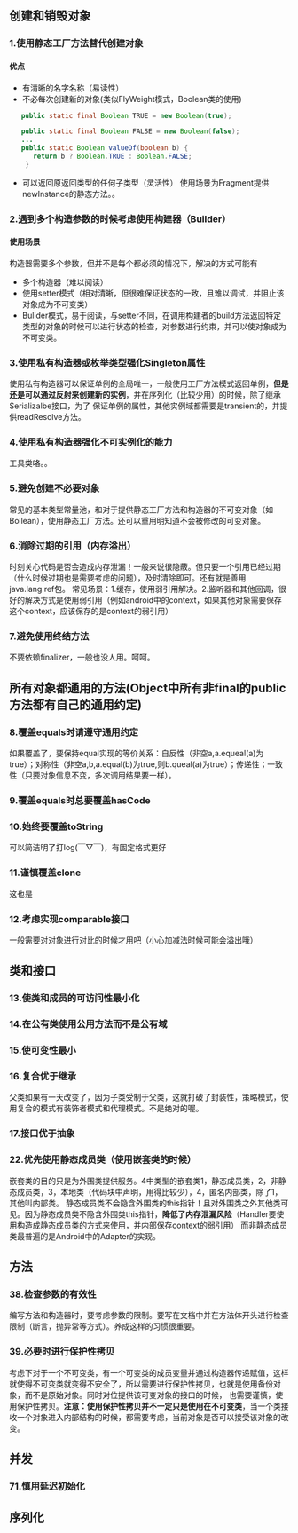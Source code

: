 ## 创建和销毁对象
### 1.使用静态工厂方法替代创建对象
#### 优点
* 有清晰的名字名称（易读性）
* 不必每次创建新的对象(类似FlyWeight模式，Boolean类的使用)
```java
   public static final Boolean TRUE = new Boolean(true);

   public static final Boolean FALSE = new Boolean(false);
   ...
   public static Boolean valueOf(boolean b) {
      return b ? Boolean.TRUE : Boolean.FALSE;
    }
```
* 可以返回原返回类型的任何子类型（灵活性）
使用场景为Fragment提供newInstance的静态方法。。

### 2.遇到多个构造参数的时候考虑使用构建器（Builder）
#### 使用场景
构造器需要多个参数，但并不是每个都必须的情况下，解决的方式可能有
* 多个构造器（难以阅读）
* 使用setter模式（相对清晰，但很难保证状态的一致，且难以调试，并阻止该对象成为不可变类）
* Bulider模式，易于阅读，与setter不同，在调用构建者的build方法返回特定类型的对象的时候可以进行状态的检查，对参数进行约束，并可以使对象成为不可变类。

### 3.使用私有构造器或枚举类型强化Singleton属性
  使用私有构造器可以保证单例的全局唯一，一般使用工厂方法模式返回单例，__但是还是可以通过反射来创建新的实例__，并在序列化（比较少用）的时候，除了继承Serializalbe接口，为了
  保证单例的属性，其他实例域都需要是transient的，并提供readResolve方法。

### 4.使用私有构造器强化不可实例化的能力
  工具类咯。。

### 5.避免创建不必要对象
  常见的基本类型常量池，和对于提供静态工厂方法和构造器的不可变对象（如Bollean），使用静态工厂方法。还可以重用明知道不会被修改的可变对象。

### 6.消除过期的引用（内存溢出）
  时刻关心代码是否会造成内存泄漏！一般来说很隐蔽。但只要一个引用已经过期（什么时候过期也是需要考虑的问题），及时清除即可。还有就是善用java.lang.ref包。
  常见场景：1.缓存，使用弱引用解决。2.监听器和其他回调，很好的解决方式是使用弱引用（例如android中的context，如果其他对象需要保存这个context，应该保存的是context的弱引用）

### 7.避免使用终结方法
  不要依赖finalizer，一般也没人用。呵呵。

## 所有对象都通用的方法(Object中所有非final的public方法都有自己的通用约定)

### 8.覆盖equals时请遵守通用约定
  如果覆盖了，要保持equal实现的等价关系：自反性（非空a,a.equeal(a)为true）；对称性（非空a,b,a.equal(b)为true,则b.queal(a)为true）；传递性；一致性（只要对象信息不变，多次调用结果要一样）。

### 9.覆盖equals时总要覆盖hasCode
### 10.始终要覆盖toString
  可以简洁明了打log(￣▽￣)，有固定格式更好
### 11.谨慎覆盖clone
  这也是

### 12.考虑实现comparable接口
  一般需要对对象进行对比的时候才用吧（小心加减法时候可能会溢出哦）

## 类和接口
### 13.使类和成员的可访问性最小化

### 14.在公有类使用公用方法而不是公有域

### 15.使可变性最小

### 16.复合优于继承
  父类如果有一天改变了，因为子类受制于父类，这就打破了封装性，策略模式，使用复合的模式有装饰者模式和代理模式。不是绝对的喔。
### 17.接口优于抽象
### 22.优先使用静态成员类（使用嵌套类的时候）
  嵌套类的目的只是为外围类提供服务。4中类型的嵌套类1，静态成员类，2，非静态成员类，3，本地类（代码块中声明，用得比较少），4，匿名内部类，除了1，其他叫内部类。
  静态成员类不会隐含外围类的this指针！且对外围类之外其他类可见。因为静态成员类不隐含外围类this指针，__降低了内存泄漏风险__（Handler要使用构造成静态成员类的方式来使用，并内部保存context的弱引用）
  而非静态成员类最普遍的是Android中的Adapter的实现。

## 方法
### 38.检查参数的有效性
  编写方法和构造器时，要考虑参数的限制。要写在文档中并在方法体开头进行检查限制（断言，抛异常等方式）。养成这样的习惯很重要。

### 39.必要时进行保护性拷贝
  考虑下对于一个不可变类，有一个可变类的成员变量并通过构造器传递赋值，这样就使得不可变类就变得不安全了，所以需要进行保护性拷贝，也就是使用备份对象，而不是原始对象。同时对位提供该可变对象的接口的时候，
  也需要谨慎，使用保护性拷贝。__注意：使用保护性拷贝并不一定只是使用在不可变类__，当一个类接收一个对象进入内部结构的时候，都需要考虑，当前对象是否可以接受该对象的改变。
## 并发
### 71.慎用延迟初始化
## 序列化
